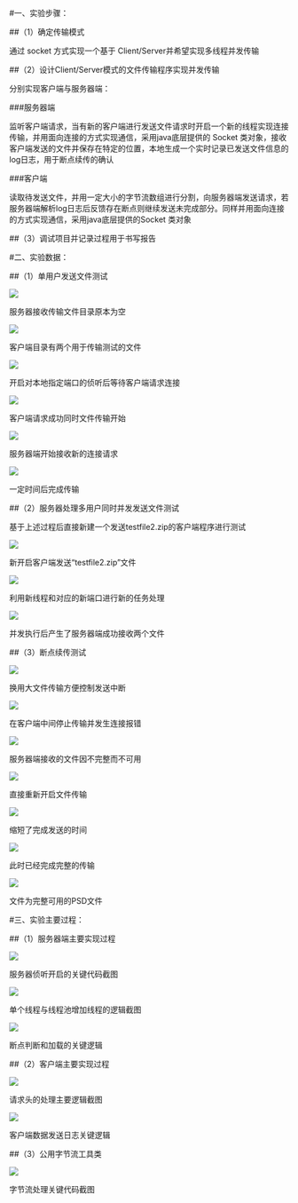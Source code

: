 #一、实验步骤：

##（1）确定传输模式

通过 socket 方式实现一个基于 Client/Server并希望实现多线程并发传输

##（2）设计Client/Server模式的文件传输程序实现并发传输

分别实现客户端与服务器端：

###服务器端

​	监听客户端请求，当有新的客户端进行发送文件请求时开启一个新的线程实现连接传输，并用面向连接的方式实现通信，采用java底层提供的
Socket
​	类对象，接收客户端发送的文件并保存在特定的位置，本地生成一个实时记录已发送文件信息的log日志，用于断点续传的确认

###客户端

​	读取待发送文件，并用一定大小的字节流数组进行分割，向服务器端发送请求，若服务器端解析log日志后反馈存在断点则继续发送未完成部分。同样并用面向连接的方式实现通信，采用java底层提供的Socket 类对象

##（3）调试项目并记录过程用于书写报告

#二、实验数据：

##（1）单用户发送文件测试

![](media/0abdb1d90cf3a110fe545aa56ed1b77e.png)

服务器接收传输文件目录原本为空

![](media/2986718c4ca1965ab6379a1aad117e92.png)

客户端目录有两个用于传输测试的文件

![](media/8c791563cd0574ae807e7ecec9ae3893.png)

开启对本地指定端口的侦听后等待客户端请求连接

![](media/412f59a55e234127c5407a8af5d4e761.png)

客户端请求成功同时文件传输开始

![](media/640b41a951162b18216cef965df16741.png)

服务器端开始接收新的连接请求

![](media/dd83ef3751d78162a606d4905f49f125.png)

一定时间后完成传输

##（2）服务器处理多用户同时并发发送文件测试

基于上述过程后直接新建一个发送testfile2.zip的客户端程序进行测试

![](media/7a3e8ee95c85547b7f67c533250e1467.png)

新开启客户端发送“testfile2.zip”文件

![](media/dbd8711395f48129adb884dae325a331.png)

利用新线程和对应的新端口进行新的任务处理

![](media/273233a0cf391180a46b8739e0a99153.png)

并发执行后产生了服务器端成功接收两个文件

##（3）断点续传测试

![](media/121fd666db67d222e86a43435b6b71bc.png)

换用大文件传输方便控制发送中断

![](media/add0c5b76752b143ad3d3578350c02c1.png)

在客户端中间停止传输并发生连接报错

![](media/a110a5edd8b0e8b456c775ae04d035a2.png)

服务器端接收的文件因不完整而不可用

![](media/b1e3b242c68d1da244afe6fc9658f62c.png)

直接重新开启文件传输

![](media/7afddad30cbf7fd58959a5ffd1127dd7.png)

缩短了完成发送的时间

![](media/9a9e3a5658305488a82d6bf54d6da526.png)

此时已经完成完整的传输

![](media/4ba51be88a1f4d2b767778dba91d8843.png)

文件为完整可用的PSD文件

#三、实验主要过程：

##（1）服务器端主要实现过程

![](media/fd19dac9f7d5d9c5a542f69aa8707f7a.png)

服务器侦听开启的关键代码截图

![](media/dda0644b8210492c802891cfe0645f14.png)

单个线程与线程池增加线程的逻辑截图

![](media/28fee1c606e2bb47c98955f78c558e90.png)

断点判断和加载的关键逻辑

##（2）客户端主要实现过程

![](media/57e11e2b985843c1799d0ee8e8fbd4e9.png)

请求头的处理主要逻辑截图

![](media/cda351d748a42b720be991549abf8714.png)

客户端数据发送日志关键逻辑

##（3）公用字节流工具类

![](media/2d3000ab969a1179c2e8ab3e2b2fec27.png)

字节流处理关键代码截图
